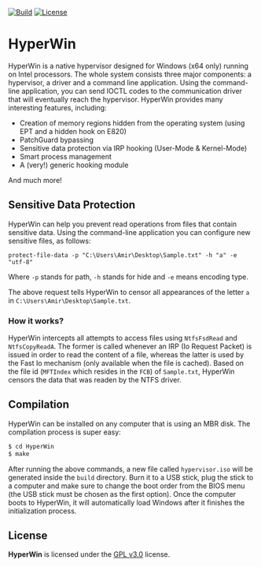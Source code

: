 <p align="left">
<a href="https://ci.appveyor.com/project/amiryeshurun/hyperwin/branch/master"><img src="https://ci.appveyor.com/api/projects/status/github/amiryeshurun/hyperwin?svg=true" alt="Build"></a>
<a href="https://www.gnu.org/licenses/gpl-3.0"><img src="https://img.shields.io/badge/License-GPLv3-blue.svg" alt="License"></a>
</p>

# HyperWin

HyperWin is a native hypervisor designed for Windows (x64 only) running on Intel processors. The whole system consists three major components: a hypervisor, a driver and a command line application. Using the command-line application, you can send IOCTL codes to the communication driver that will eventually reach the hypervisor.
HyperWin provides many interesting features, including: 
- Creation of memory regions hidden from the operating system (using EPT and a hidden hook on E820)
- PatchGuard bypassing
- Sensitive data protection via IRP hooking (User-Mode & Kernel-Mode) 
- Smart process management
- A (very!) generic hooking module

And much more!

## Sensitive Data Protection

HyperWin can help you prevent read operations from files that contain sensitive data. Using the command-line application you can configure new sensitive files, as follows:

`protect-file-data -p "C:\Users\Amir\Desktop\Sample.txt" -h "a" -e "utf-8"`

Where `-p` stands for path, `-h` stands for hide and `-e` means encoding type.

The above request tells HyperWin to censor all appearances of the letter `a` in `C:\Users\Amir\Desktop\Sample.txt`.

### How it works?

HyperWin intercepts all attempts to access files using `NtfsFsdRead` and `NtfsCopyReadA`. The former is called whenever an IRP (Io Request Packet) is issued in order to read the content of a file, whereas the latter is used by the Fast Io mechanism (only available when the file is cached). Based on the file id (`MFTIndex` which resides in the `FCB`) of `Sample.txt`, HyperWin censors the data that was readen by the NTFS driver.

## Compilation
HyperWin can be installed on any computer that is using an MBR disk. The compilation process is super easy:
```sh
$ cd HyperWin
$ make
```
After running the above commands, a new file called `hypervisor.iso` will be generated inside the `build` directory. Burn it to a USB stick, plug the stick to a computer and make sure to change the boot order from the BIOS menu (the USB stick must be chosen as the first option).
Once the computer boots to HyperWin, it will automatically load Windows after it finishes the initialization process.

License
---

**HyperWin** is licensed under the [GPL v3.0](LICENSE) license.
